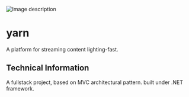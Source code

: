 ![Image description](https://i.imgur.com/RUjd0Qj.png)

# yarn

A platform for streaming content lighting-fast.

## Technical Information
A fullstack project, based on MVC architectural pattern. 
built under .NET framework.
